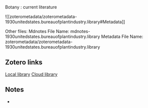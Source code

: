Botany : current literature

![[zoterometadata/zoterometadata-1930unitedstates.bureauofplantindustry.library#Metadata]]

Other files:
 Mdnotes File Name: mdnotes-1930unitedstates.bureauofplantindustry.library
 Metadata File Name: zoterometadata/zoterometadata-1930unitedstates.bureauofplantindustry.library

## Zotero links

 [Local library](zotero://select/items/1_5U29WARL)
 [Cloud library](http://zotero.org/users/8542045/items/5U29WARL)

## Notes

-